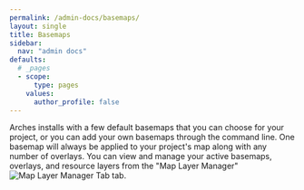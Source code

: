```yaml
---
permalink: /admin-docs/basemaps/
layout: single
title: Basemaps
sidebar:
  nav: "admin docs"
defaults:
  # _pages
  - scope:
      type: pages
    values:
      author_profile: false
---
```

Arches installs with a few default basemaps that you can choose for your project, or you can add your own basemaps through the command line. One basemap will always be applied to your project's map along with any number of overlays. You can view and manage your active basemaps, overlays, and resource layers from the "Map Layer Manager" ![Map Layer Manager Tab]({{site.url}}/assets/images/mapManagerTab.PNG) tab. 
